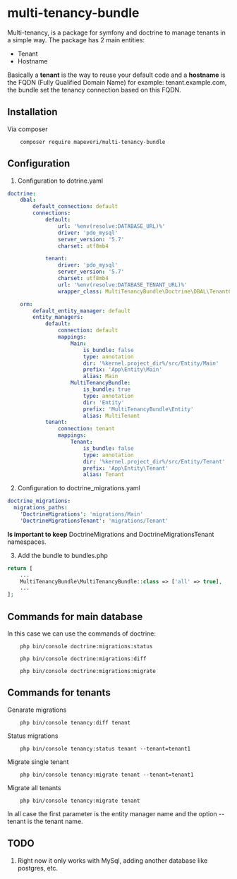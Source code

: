 multi-tenancy-bundle
====================

Multi-tenancy, is a package for symfony and doctrine to manage tenants in a simple way. The package has 2 main entities:

* Tenant
* Hostname

Basically a **tenant** is the way to reuse your default code and a **hostname** is the FQDN (Fully Qualified Domain Name) for example: tenant.example.com, the bundle set the tenancy connection based on this FQDN. 


Installation
------------

Via composer

```console
    composer require mapeveri/multi-tenancy-bundle
```


Configuration
-------------

1. Configuration to dotrine.yaml

```yaml
doctrine:
    dbal:
        default_connection: default
        connections:
            default:
                url: '%env(resolve:DATABASE_URL)%'
                driver: 'pdo_mysql'
                server_version: '5.7'
                charset: utf8mb4

            tenant:
                driver: 'pdo_mysql'
                server_version: '5.7'
                charset: utf8mb4
                url: '%env(resolve:DATABASE_TENANT_URL)%'
                wrapper_class: MultiTenancyBundle\Doctrine\DBAL\TenantConnectionWrapper

    orm:
        default_entity_manager: default
        entity_managers:
            default:
                connection: default
                mappings:
                    Main:
                        is_bundle: false
                        type: annotation
                        dir: '%kernel.project_dir%/src/Entity/Main'
                        prefix: 'App\Entity\Main'
                        alias: Main
                    MultiTenancyBundle:
                        is_bundle: true
                        type: annotation
                        dir: 'Entity'
                        prefix: 'MultiTenancyBundle\Entity'
                        alias: MultiTenant
            tenant:
                connection: tenant
                mappings:
                    Tenant:
                        is_bundle: false
                        type: annotation
                        dir: '%kernel.project_dir%/src/Entity/Tenant'
                        prefix: 'App\Entity\Tenant'
                        alias: Tenant
```

2. Configuration to doctrine_migrations.yaml

```yaml
doctrine_migrations:
  migrations_paths:
    'DoctrineMigrations': 'migrations/Main'
    'DoctrineMigrationsTenant': 'migrations/Tenant'
```

**Is important to keep** DoctrineMigrations and DoctrineMigrationsTenant namespaces.


3. Add the bundle to bundles.php

```php
return [
    ...
    MultiTenancyBundle\MultiTenancyBundle::class => ['all' => true],
    ...
];
```

Commands for main database
--------------------------

In this case we can use the commands of doctrine:

```console
    php bin/console doctrine:migrations:status
```

```console
    php bin/console doctrine:migrations:diff
```

```console
    php bin/console doctrine:migrations:migrate
```


Commands for tenants
--------------------

Genarate migrations

```console
    php bin/console tenancy:diff tenant
```

Status migrations

```console
    php bin/console tenancy:status tenant --tenant=tenant1
```

Migrate single tenant

```console
    php bin/console tenancy:migrate tenant --tenant=tenant1
```

Migrate all tenants

```console
    php bin/console tenancy:migrate tenant
```


In all case the first parameter is the entity manager name and the option --tenant is the tenant name.


TODO
----

1. Right now it only works with MySql, adding another database like postgres, etc.